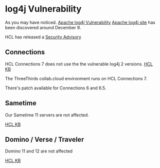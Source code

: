 # log4j Vulnerability

As you may have noticed. [Apache log4j Vulnerability](https://nvd.nist.gov/vuln/detail/CVE-2021-44228) [Apache log4j site](https://logging.apache.org/log4j/2.x/security.html) has been discovered around December 9.

HCL has released a [Security Advisory](https://support.hcltechsw.com/csm?id=kb_article&sysparm_article=KB0095490)

## Connections

HCL Connections 7 does not use the the vulnerable log4j 2 versions.
[HCL KB](https://support.hcltechsw.com/csm?id=kb_article&sysparm_article=KB0095498)

The ThreeThirds collab.cloud environment runs on HCL Connections 7.

There's patch available for Connections 6 and 6.5.

## Sametime

Our Sametime 11 servers are not affected.

[HCL KB](https://support.hcltechsw.com/csm?id=kb_article&sysparm_article=KB0095528)

## Domino / Verse / Traveler

Domino 11 and 12 are not affected

[HCL KB](https://support.hcltechsw.com/csm?id=kb_article&sysparm_article=KB0095516)
